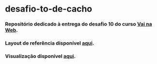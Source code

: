 # desafio-to-de-cacho
### Repositório dedicado à entrega do desafio 10 do curso <a href= https://github.com/t4lu/vai-na-web> Vai na Web</a>.

### Layout de referência disponível <a href= https://xd.adobe.com/view/0e3d95bd-b65a-48ea-8d0c-a3ea5e85703d-5b6e/?fullscreen> aqui</a>.

### Visualização disponível <a href= https://t4lu.github.io/desafio-to-de-cacho/> aqui</a>.
